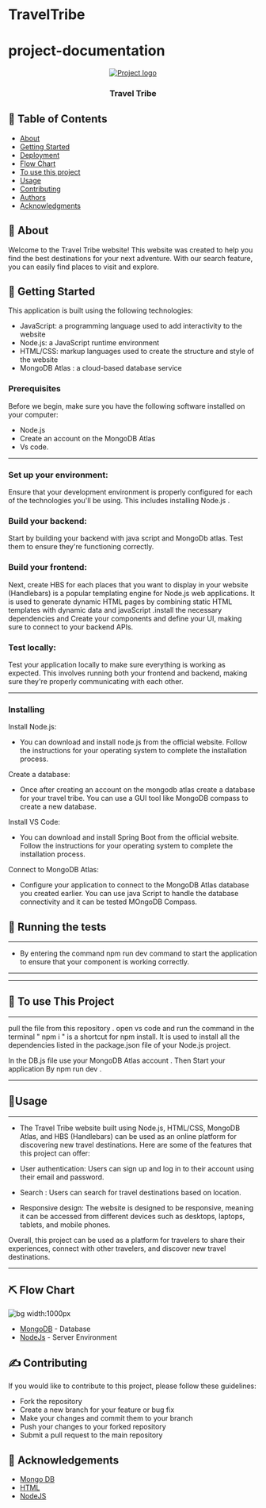 # TravelTribe

# project-documentation

<p align="center">
  <a href="" rel="noopener">
 <img  src="logo.png" alt="Project logo"></a>
</p>

<h3 align="center">Travel Tribe</h3>


## 📝 Table of Contents
- [About](#about)
- [Getting Started](#getting_started)
- [Deployment](#deployment)
- [Flow Chart](#flowchart)
- [To use this project](#usage)
- [Usage](#usage1)
- [Contributing](../CONTRIBUTING.md)
- [Authors](#authors)
- [Acknowledgments](#acknowledgement)

## 🧐 About <a name = "about"></a>
Welcome to the Travel Tribe website! This website was created to help you find the best destinations for your next adventure. With our search feature, you can easily find places to visit and explore.



## 🏁 Getting Started <a name = "getting_started"></a>
This application is built using the following technologies:

- JavaScript: a programming language used to add interactivity to the website
- Node.js: a JavaScript runtime environment
- HTML/CSS: markup languages used to create the structure and style of the website 
- MongoDB Atlas : a cloud-based database service

### Prerequisites
Before we begin, make sure you have the following software installed on your computer:

- Node.js
- Create an account on the MongoDB Atlas
- Vs code.


---
### Set up your environment:
Ensure that your development environment is properly configured for each of the technologies you'll be using. This includes installing Node.js .

### Build your backend: 
Start by building your backend with java script and MongoDb atlas. Test them to ensure they're functioning correctly.

### Build your frontend: 
Next, create HBS for each places that you want to display in your website (Handlebars) is a popular templating engine for Node.js web applications. It is used to generate dynamic HTML pages by combining static HTML templates with dynamic data and javaScript .install the necessary dependencies and  Create your components and define your UI, making sure to connect to your backend APIs.

### Test locally: 
Test your application locally to make sure everything is working as expected. This involves running both your frontend and backend, making sure they're properly communicating with each other.

---

### Installing 
Install Node.js: 
- You can download and install node.js from the official website. Follow the instructions for your operating system to complete the installation process.

Create a database: 
- Once after creating an account on the mongodb atlas  create a database for your travel tribe. You can use  a GUI tool like MongoDB compass to create a new database.

Install VS Code: 
- You can download and install Spring Boot from the official website. Follow the instructions for your operating system to complete the installation process.

Connect to MongoDB Atlas: 
- Configure your application to connect to the MongoDB Atlas database you created earlier. You can use java Script to handle the database connectivity and it can be tested MOngoDB Compass.


## 🔧 Running the tests <a name = "tests"></a>
---
- By entering the command npm run dev command to start the application to ensure that your component is working correctly.
---
---

## 🎈 To use This Project <a name="usage"></a>
---
pull the file from this repository . open vs code and run the command in the terminal " npm i " is a shortcut for npm install. It is used to install all the dependencies listed in the package.json file of your Node.js project.

In the DB.js file use your MongoDB Atlas account .
Then Start your application By npm run dev .

---
## 🎈Usage <a name="usage1"></a>

---
- The Travel Tribe website built using Node.js, HTML/CSS, MongoDB Atlas, and HBS (Handlebars) can be used as an online platform for discovering new travel destinations. Here are some of the features that this project can offer:

- User authentication: Users can sign up and log in to their account using their email and password. 

- Search : Users can search for travel destinations based on location. 

- Responsive design: The website is designed to be responsive, meaning it can be accessed from different devices such as desktops, laptops, tablets, and mobile phones.

Overall, this project can be used as a platform for travelers to share their experiences, connect with other travelers, and discover new travel destinations.

---

## ⛏️ Flow Chart <a name = "flowchart"></a>

![bg width:1000px](./flowchart.jpeg)

- [MongoDB](https://www.mongodb.com/) - Database
- [NodeJs](https://nodejs.org/en/) - Server Environment

## ✍️ Contributing <a name = "Contributing"></a>
If you would like to contribute to this project, please follow these guidelines:

- Fork the repository
- Create a new branch for your feature or bug fix
- Make your changes and commit them to your branch
- Push your changes to your forked repository
- Submit a pull request to the main repository

## 🎉 Acknowledgements <a name = "acknowledgement"></a>

- [Mongo DB](https://www.mongodb.com/atlas/database)
- [HTML](https://en.wikipedia.org/wiki/HTML)
- [NodeJS](https://nodejs.org/en/docs)
